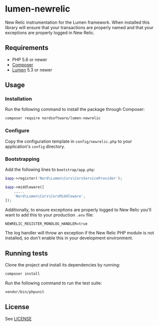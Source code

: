 # lumen-newrelic

New Relic instrumentation for the Lumen framework. When installed this library will ensure that your transactions are 
properly named and that your exceptions are properly logged in New Relic.

## Requirements

- PHP 5.6 or newer
- [Composer](http://getcomposer.org)
- [Lumen](https://lumen.laravel.com/) 5.3 or newer

## Usage

### Installation

Run the following command to install the package through Composer:

```sh
composer require nordsoftware/lumen-newrelic
```

### Configure

Copy the configuration template in `config/newrelic.php` to your application's `config` directory.

### Bootstrapping

Add the following lines to ```bootstrap/app.php```:

```php
$app->register('Nord\Lumen\Cors\CorsServiceProvider');
```

```php
$app->middleware([
	.....
	'Nord\Lumen\Cors\CorsMiddleware',
]);
```

Additionally, to ensure exceptions are properly logged to New Relic you'll want to add this to your production 
`.env` file:

```
NEWRELIC_REGISTER_MONOLOG_HANDLER=true
```

The log handler will throw an exception if the New Relic PHP module is not installed, so don't enable this in your 
development environment.

## Running tests

Clone the project and install its dependencies by running:

```sh
composer install
```

Run the following command to run the test suite:

```sh
vendor/bin/phpunit
```

## License

See [LICENSE](LICENSE)
